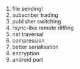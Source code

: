 1. file sending!
1. subscriber trading
1. publisher switching
2. rsync-like remote diffing
3. nat traversal
4. compression
5. better serialisation
6. encryption
7. android port
